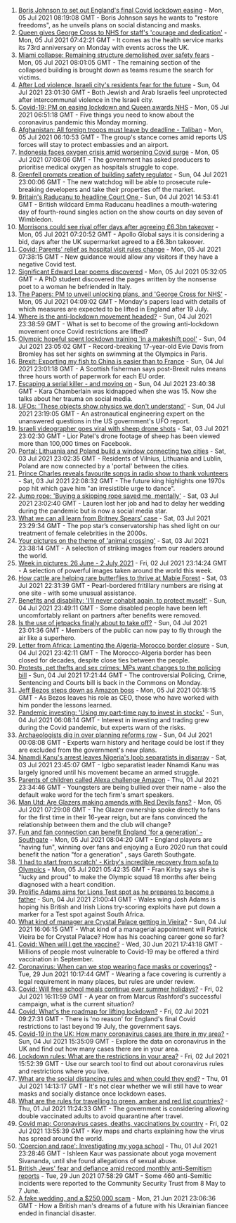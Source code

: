 1. [Boris Johnson to set out England's final Covid lockdown easing](https://www.bbc.co.uk/news/uk-57715496) - Mon, 05 Jul 2021 08:19:08 GMT - Boris Johnson says he wants to "restore freedoms", as he unveils plans on social distancing and masks.
2. [Queen gives George Cross to NHS for staff's 'courage and dedication'](https://www.bbc.co.uk/news/uk-57714088) - Mon, 05 Jul 2021 07:42:21 GMT - It comes as the health service marks its 73rd anniversary on Monday with events across the UK.
3. [Miami collapse: Remaining structure demolished over safety fears](https://www.bbc.co.uk/news/world-us-canada-57716934) - Mon, 05 Jul 2021 08:01:05 GMT - The remaining section of the collapsed building is brought down as teams resume the search for victims.
4. [After Lod violence, Israeli city's residents fear for the future](https://www.bbc.co.uk/news/world-middle-east-57698950) - Sun, 04 Jul 2021 23:01:30 GMT - Both Jewish and Arab Israelis feel unprotected after intercommunal violence in the Israeli city.
5. [Covid-19: PM on easing lockdown and Queen awards NHS](https://www.bbc.co.uk/news/uk-57715601) - Mon, 05 Jul 2021 06:51:18 GMT - Five things you need to know about the coronavirus pandemic this Monday morning.
6. [Afghanistan: All foreign troops must leave by deadline - Taliban](https://www.bbc.co.uk/news/world-asia-57714808) - Mon, 05 Jul 2021 06:10:53 GMT - The group's stance comes amid reports US forces will stay to protect embassies and an airport.
7. [Indonesia faces oxygen crisis amid worsening Covid surge](https://www.bbc.co.uk/news/world-asia-57717144) - Mon, 05 Jul 2021 07:08:06 GMT - The government has asked producers to prioritise medical oxygen as hospitals struggle to cope.
8. [Grenfell prompts creation of building safety regulator](https://www.bbc.co.uk/news/business-57716130) - Sun, 04 Jul 2021 23:00:06 GMT - The new watchdog will be able to prosecute rule-breaking developers and take their properties off the market.
9. [Britain's Raducanu to headline Court One ](https://www.bbc.co.uk/sport/tennis/57712820) - Sun, 04 Jul 2021 14:53:41 GMT - British wildcard Emma Raducanu headlines a mouth-watering day of fourth-round singles action on the show courts on day seven of Wimbledon.
10. [Morrisons could see rival offer days after agreeing £6.3bn takeover](https://www.bbc.co.uk/news/business-57718738) - Mon, 05 Jul 2021 07:20:52 GMT - Apollo Global says it is considering a bid, days after the UK supermarket agreed to a £6.3bn takeover.
11. [Covid: Parents' relief as hospital visit rules change](https://www.bbc.co.uk/news/uk-wales-57696170) - Mon, 05 Jul 2021 07:38:15 GMT - New guidance would allow any visitors if they have a negative Covid test.
12. [Significant Edward Lear poems discovered](https://www.bbc.co.uk/news/uk-england-nottinghamshire-57699393) - Mon, 05 Jul 2021 05:32:05 GMT - A PhD student discovered the pages written by the nonsense poet to a woman he befriended in Italy.
13. [The Papers: PM to unveil unlocking plans, and 'George Cross for NHS'](https://www.bbc.co.uk/news/blogs-the-papers-57716634) - Mon, 05 Jul 2021 04:09:02 GMT - Monday's papers lead with details of which measures are expected to be lifted in England after 19 July.
14. [Where is the anti-lockdown movement headed?](https://www.bbc.co.uk/news/uk-57702177) - Sun, 04 Jul 2021 23:38:59 GMT - What is set to become of the growing anti-lockdown movement once Covid restrictions are lifted?
15. [Olympic hopeful spent lockdown training 'in a makeshift pool'](https://www.bbc.co.uk/news/uk-england-london-57672878) - Sun, 04 Jul 2021 23:05:02 GMT - Record-breaking 17-year-old Evie Davis from Bromley has set her sights on swimming at the Olympics in Paris.
16. [Brexit: Exporting my fish to China is easier than to France](https://www.bbc.co.uk/news/uk-57696461) - Sun, 04 Jul 2021 23:01:18 GMT - A Scottish fisherman says post-Brexit rules means three hours worth of paperwork for each EU order.
17. [Escaping a serial killer - and moving on](https://www.bbc.co.uk/news/newsbeat-57657820) - Sun, 04 Jul 2021 23:40:38 GMT - Kara Chamberlain was kidnapped when she was 15. Now she talks about her trauma on social media.
18. [UFOs: 'These objects show physics we don't understand'](https://www.bbc.co.uk/news/world-us-canada-57698819) - Sun, 04 Jul 2021 23:19:05 GMT - An astronautical engineering expert on the unanswered questions in the US government's UFO report.
19. [Israeli videographer goes viral with sheep drone shots](https://www.bbc.co.uk/news/world-middle-east-57690125) - Sat, 03 Jul 2021 23:02:30 GMT - Lior Patel's drone footage of sheep has been viewed more than 100,000 times on Facebook.
20. [Portal: Lithuania and Poland build a window connecting two cities](https://www.bbc.co.uk/news/world-europe-57694055) - Sat, 03 Jul 2021 23:02:35 GMT - Residents of Vilnius, Lithuania and Lublin, Poland are now connected by a 'portal' between the cities.
21. [Prince Charles reveals favourite songs in radio show to thank volunteers](https://www.bbc.co.uk/news/uk-57709443) - Sat, 03 Jul 2021 22:08:32 GMT - The future king highlights one 1970s pop hit which gave him "an irresistible urge to dance".
22. [Jump rope: 'Buying a skipping rope saved me, mentally'](https://www.bbc.co.uk/news/uk-england-beds-bucks-herts-57616953) - Sat, 03 Jul 2021 23:02:40 GMT - Lauren lost her job and had to delay her wedding during the pandemic but is now a social media star.
23. [What we can all learn from Britney Spears’ case](https://www.bbc.co.uk/news/world-us-canada-57698820) - Sat, 03 Jul 2021 23:29:34 GMT - The pop star’s conservatorship has shed light on our treatment of female celebrities in the 2000s.
24. [Your pictures on the theme of 'animal crossing'](https://www.bbc.co.uk/news/in-pictures-57695724) - Sat, 03 Jul 2021 23:38:14 GMT - A selection of striking images from our readers around the world.
25. [Week in pictures: 26 June - 2 July 2021](https://www.bbc.co.uk/news/in-pictures-57680063) - Fri, 02 Jul 2021 23:14:24 GMT - A selection of powerful images taken around the world this week.
26. [How cattle are helping rare butterflies to thrive at Mabie Forest](https://www.bbc.co.uk/news/uk-scotland-south-scotland-57636202) - Sat, 03 Jul 2021 22:31:39 GMT - Pearl-bordered fritillary numbers are rising at one site - with some unusual assistance.
27. [Benefits and disability: 'I'll never cohabit again, to protect myself'](https://www.bbc.co.uk/news/disability-57482418) - Sun, 04 Jul 2021 23:49:11 GMT - Some disabled people have been left uncomfortably reliant on partners after benefits were removed.
28. [Is the use of jetpacks finally about to take off?](https://www.bbc.co.uk/news/business-57652297) - Sun, 04 Jul 2021 23:01:36 GMT - Members of the public can now pay to fly through the air like a superhero.
29. [Letter from Africa: Lamenting the Algeria-Morocco border closure](https://www.bbc.co.uk/news/world-africa-57467644) - Sun, 04 Jul 2021 23:42:11 GMT - The Morocco-Algeria border has been closed for decades, despite close ties between the people.
30. [Protests, pet thefts and sex crimes: MPs want changes to the policing bill](https://www.bbc.co.uk/news/uk-politics-57680917) - Sun, 04 Jul 2021 17:21:44 GMT - The controversial Policing, Crime, Sentencing and Courts bill is back in the Commons on Monday.
31. [Jeff Bezos steps down as Amazon boss](https://www.bbc.co.uk/news/technology-57704479) - Mon, 05 Jul 2021 00:18:15 GMT - As Bezos leaves his role as CEO, those who have worked with him ponder the lessons learned.
32. [Pandemic investing: 'Using my part-time pay to invest in stocks'](https://www.bbc.co.uk/news/uk-wales-57499560) - Sun, 04 Jul 2021 06:08:14 GMT - Interest in investing and trading grew during the Covid pandemic, but experts warn of the risks.
33. [Archaeologists dig in over planning reforms row](https://www.bbc.co.uk/news/uk-57334928) - Sun, 04 Jul 2021 00:08:08 GMT - Experts warn history and heritage could be lost if they are excluded from the government's new plans.
34. [Nnamdi Kanu's arrest leaves Nigeria's Ipob separatists in disarray](https://www.bbc.co.uk/news/world-africa-57693863) - Sat, 03 Jul 2021 23:45:07 GMT - Igbo separatist leader Nnamdi Kanu was largely ignored until his movement became an armed struggle.
35. [Parents of children called Alexa challenge Amazon](https://www.bbc.co.uk/news/technology-57680173) - Thu, 01 Jul 2021 23:34:46 GMT - Youngsters are being bullied over their name - also the default wake word for the tech firm's smart speakers.
36. [Man Utd: Are Glazers making amends with Red Devils fans?](https://www.bbc.co.uk/sport/football/57686531) - Mon, 05 Jul 2021 07:29:08 GMT - The Glazer ownership spoke directly to fans for the first time in their 16-year reign, but are fans convinced the relationship between them and the club will change?
37. [Fun and fan connection can benefit England 'for a generation' - Southgate](https://www.bbc.co.uk/sport/football/57718200) - Mon, 05 Jul 2021 08:04:20 GMT - England players are "having fun", winning over fans and enjoying a Euro 2020 run that could benefit the nation "for a generation" , says Gareth Southgate.
38. ['I had to start from scratch' - Kirby's incredible recovery from sofa to Olympics](https://www.bbc.co.uk/sport/football/57701132) - Mon, 05 Jul 2021 05:42:35 GMT - Fran Kirby says she is "lucky and proud" to make the Olympic squad 18 months after being diagnosed with a heart condition.
39. [Prolific Adams aims for Lions Test spot as he prepares to become a father](https://www.bbc.co.uk/sport/rugby-union/57713504) - Sun, 04 Jul 2021 21:00:41 GMT - Wales wing Josh Adams is hoping his British and Irish Lions try-scoring exploits have put down a marker for a Test spot against South Africa.
40. [What kind of manager are Crystal Palace getting in Vieira?](https://www.bbc.co.uk/sport/football/57680269) - Sun, 04 Jul 2021 16:06:15 GMT - What kind of a managerial appointment will Patrick Vieira be for Crystal Palace? How has his coaching career gone so far?
41. [Covid: When will I get the vaccine?](https://www.bbc.co.uk/news/health-55045639) - Wed, 30 Jun 2021 17:41:18 GMT - Millions of people most vulnerable to Covid-19 may be offered a third vaccination in September.
42. [Coronavirus: When can we stop wearing face masks or coverings?](https://www.bbc.co.uk/news/health-51205344) - Tue, 29 Jun 2021 10:17:44 GMT - Wearing a face covering is currently a legal requirement in many places, but rules are under review.
43. [Covid: Will free school meals continue over summer holidays?](https://www.bbc.co.uk/news/explainers-53053337) - Fri, 02 Jul 2021 16:11:59 GMT - A year on from Marcus Rashford's successful campaign, what is the current situation?
44. [Covid: What's the roadmap for lifting lockdown?](https://www.bbc.co.uk/news/explainers-52530518) - Fri, 02 Jul 2021 09:27:31 GMT - There is 'no reason' for England's final Covid restrictions to last beyond 19 July, the government says.
45. [Covid-19 in the UK: How many coronavirus cases are there in my area?](https://www.bbc.co.uk/news/uk-51768274) - Sun, 04 Jul 2021 15:35:09 GMT - Explore the data on coronavirus in the UK and find out how many cases there are in your area.
46. [Lockdown rules: What are the restrictions in your area?](https://www.bbc.co.uk/news/uk-54373904) - Fri, 02 Jul 2021 15:52:39 GMT - Use our search tool to find out about coronavirus rules and restrictions where you live.
47. [What are the social distancing rules and when could they end?](https://www.bbc.co.uk/news/uk-51506729) - Thu, 01 Jul 2021 14:13:17 GMT - It's not clear whether we will still have to wear masks and socially distance once lockdown eases.
48. [What are the rules for travelling to green, amber and red list countries?](https://www.bbc.co.uk/news/explainers-52544307) - Thu, 01 Jul 2021 11:24:33 GMT - The government is considering allowing double vaccinated adults to avoid quarantine after travel.
49. [Covid map: Coronavirus cases, deaths, vaccinations by country](https://www.bbc.co.uk/news/world-51235105) - Fri, 02 Jul 2021 13:55:39 GMT - Key maps and charts explaining how the virus has spread around the world.
50. ['Coercion and rape': Investigating my yoga school](https://www.bbc.co.uk/news/world-asia-india-57400014) - Thu, 01 Jul 2021 23:28:46 GMT - Ishleen Kaur was passionate about yoga movement Sivananda, until she found allegations of sexual abuse.
51. [British Jews' fear and defiance amid record monthly anti-Semitism reports](https://www.bbc.co.uk/news/uk-57339266) - Tue, 29 Jun 2021 07:58:29 GMT - Some 460 anti-Semitic incidents were reported to the Community Security Trust from 8 May to 7 June.
52. [A fake wedding, and a $250,000 scam](https://www.bbc.co.uk/news/world-europe-57358241) - Mon, 21 Jun 2021 23:06:36 GMT - How a British man's dreams of a future with his Ukrainian fiancee ended in financial disaster.
